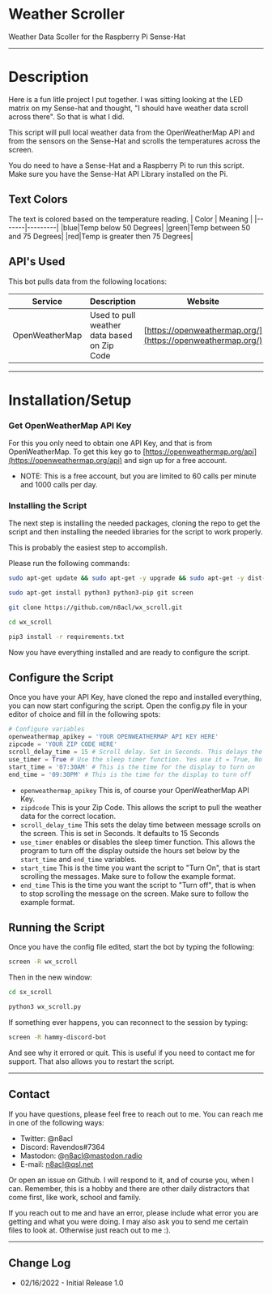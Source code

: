 # Weather Scroller
Weather Data Scoller for the Raspberry Pi Sense-Hat

---
# Description

Here is a fun litle project I put together. I was sitting looking at the LED matrix on my Sense-hat and thought, "I should have weather data scroll across there". So that is what I did. 

This script will pull local weather data from the OpenWeatherMap API and from the sensors on the Sense-Hat and scrolls the temperatures across the screen.

You do need to have a Sense-Hat and a Raspberry Pi to run this script. Make sure you have the Sense-Hat API Library installed on the Pi.

## Text Colors

The text is colored based on the temperature reading.
| Color | Meaning |
|-------|---------|
|blue|Temp below 50 Degrees|
|green|Temp between 50 and 75 Degrees|
|red|Temp is greater then 75 Degrees|


## API's Used

This bot pulls data from the following locations:

| Service | Description | Website |
|---------|---------|---------|
|OpenWeatherMap|Used to pull weather data based on Zip Code|[https://openweathermap.org/](https://openweathermap.org/)|

---

# Installation/Setup

### Get OpenWeatherMap API Key
For this you only need to obtain one API Key, and that is from OpenWeatherMap. To get this key go to [https://openweathermap.org/api](https://openweathermap.org/api) and sign up for a free account.
  - NOTE: This is a free account, but you are limited to 60 calls per minute and 1000 calls per day. 

### Installing the Script

The next step is installing the needed packages, cloning the repo to get the script and then installing the needed libraries for the script to work properly.

This is probably the easiest step to accomplish.

Please run the following commands:

```bash
sudo apt-get update && sudo apt-get -y upgrade && sudo apt-get -y dist-upgrade

sudo apt-get install python3 python3-pip git screen

git clone https://github.com/n8acl/wx_scroll.git

cd wx_scroll

pip3 install -r requirements.txt
```

Now you have everything installed and are ready to configure the script.

## Configure the Script
Once you have your API Key, have cloned the repo and installed everything, you can now start configuring the script. Open the config.py file in your editor of choice and fill in the following spots:

```python
# Configure variables
openweathermap_apikey = 'YOUR OPENWEATHERMAP API KEY HERE'
zipcode = 'YOUR ZIP CODE HERE'
scroll_delay_time = 15 # Scroll delay. Set in Seconds. This delays the amount of time between scrolls. 
use_timer = True # Use the sleep timer function. Yes use it = True, No Don't = False
start_time = '07:30AM' # This is the time for the display to turn on
end_time = '09:30PM' # This is the time for the display to turn off
```

* ```openweathermap_apikey``` This is, of course your OpenWeatherMap API Key.
* ```zipdcode``` This is your Zip Code. This allows the script to pull the weather data for the correct location.
* ```scroll_delay_time``` This sets the delay time between message scrolls on the screen. This is set in Seconds. It defaults to 15 Seconds
* ```use_timer``` enables or disables the sleep timer function. This allows the program to turn off the display outside the hours set below by the ```start_time``` and ```end_time``` variables.
* ```start_time``` This is the time you want the script to "Turn On", that is start scrolling the messages. Make sure to follow the example format.
* ```end_time``` This is the time you want the script to "Turn off", that is when to stop scrolling the message on the screen. Make sure to follow the example format.

## Running the Script

Once you have the config file edited, start the bot by typing the following:

```bash
screen -R wx_scroll
```

Then in the new window:
```bash
cd sx_scroll

python3 wx_scroll.py
```

If something ever happens, you can reconnect to the session by typing:

```bash
screen -R hammy-discord-bot
```

And see why it errored or quit. This is useful if you need to contact me for support. That also allows you to restart the script.

---

## Contact
If you have questions, please feel free to reach out to me. You can reach me in one of the following ways:

- Twitter: @n8acl
- Discord: Ravendos#7364
- Mastodon: @n8acl@mastodon.radio
- E-mail: n8acl@qsl.net

Or open an issue on Github. I will respond to it, and of course you, when I can. Remember, this is a hobby and there are other daily distractors that come first, like work, school and family.

If you reach out to me and have an error, please include what error you are getting and what you were doing. I may also ask you to send me certain files to look at. Otherwise just reach out to me :).

---

## Change Log
* 02/16/2022 - Initial Release 1.0